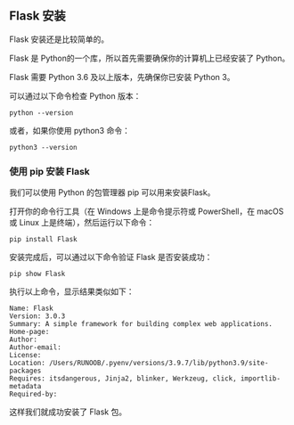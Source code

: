 ## Flask 安装
Flask 安装还是比较简单的。

Flask 是 Python的一个库，所以首先需要确保你的计算机上已经安装了 Python。

Flask 需要 Python 3.6 及以上版本，先确保你已安装 Python 3。

可以通过以下命令检查 Python 版本：
```
python --version
```
或者，如果你使用 python3 命令：
```
python3 --version
```
### 使用 pip 安装 Flask
我们可以使用 Python 的包管理器 pip 可以用来安装Flask。

打开你的命令行工具（在 Windows 上是命令提示符或 PowerShell，在 macOS 或 Linux 上是终端），然后运行以下命令：
```
pip install Flask
```
安装完成后，可以通过以下命令验证 Flask 是否安装成功：
```
pip show Flask
```
执行以上命令，显示结果类似如下：
```
Name: Flask
Version: 3.0.3
Summary: A simple framework for building complex web applications.
Home-page: 
Author: 
Author-email: 
License: 
Location: /Users/RUNOOB/.pyenv/versions/3.9.7/lib/python3.9/site-packages
Requires: itsdangerous, Jinja2, blinker, Werkzeug, click, importlib-metadata
Required-by: 
```
这样我们就成功安装了 Flask 包。